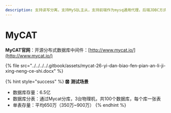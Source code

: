```yaml
---
description: 支持读写分离，支持MySQL主从，支持前端作为mysq通用代理，后端JDBC方式支持Oracle、DB2、SQL Server 、 mongodb 、巨杉。
---
```


# MyCAT

**MyCAT官网**：开源分布式数据库中间件：[http://www.mycat.io/](http://www.mycat.io/)

{% file src="../../../../.gitbook/assets/mycat-26-yi-dan-biao-fen-pian-an-li-ji-xing-neng-ce-shi.docx" %}

{% hint style="success" %}
🅾 **测试场景**

* 数据库存量：6.5亿
* 数据库分表：通过Mycat分库，3台物理机，共100个数据库，每个库一张表 
* 单表存量：平均650万（350万~900万）
{% endhint %}







